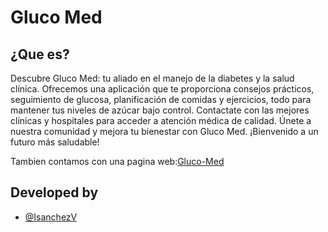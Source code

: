 # Gluco Med

## ¿Que es?

Descubre Gluco Med: tu aliado en el manejo de la diabetes y la salud clínica. Ofrecemos una aplicación que te proporciona consejos prácticos, seguimiento de glucosa, planificación de comidas y ejercicios, todo para mantener tus niveles de azúcar bajo control. Contactate con las mejores clínicas y hospitales para acceder a atención médica de calidad. Únete a nuestra comunidad y mejora tu bienestar con Gluco Med. ¡Bienvenido a un futuro más saludable!

Tambien contamos con una pagina web:[Gluco-Med](https://glucomed.github.io)

## Developed by 
- [@IsanchezV](https://www.github.com/isanchezv07)